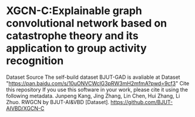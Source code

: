 # XGCN-C:Explainable graph convolutional network based on catastrophe theory and its application to group activity recognition
Dataset Source
The self-build dataset BJUT-GAD is avaliable at Dataset "https://pan.baidu.com/s/10uONVCWclG3pRW3mH2mfmA?pwd=9cf3"
Cite this repository
If you use this software in your work, please cite it using the following metadata. Junpeng Kang, Jing Zhang, Lin Chen, Hui Zhang, Li Zhuo. RWGCN by BJUT-AI&VBD [Dataset]. https://github.com/BJUT-AIVBD/XGCN-C
